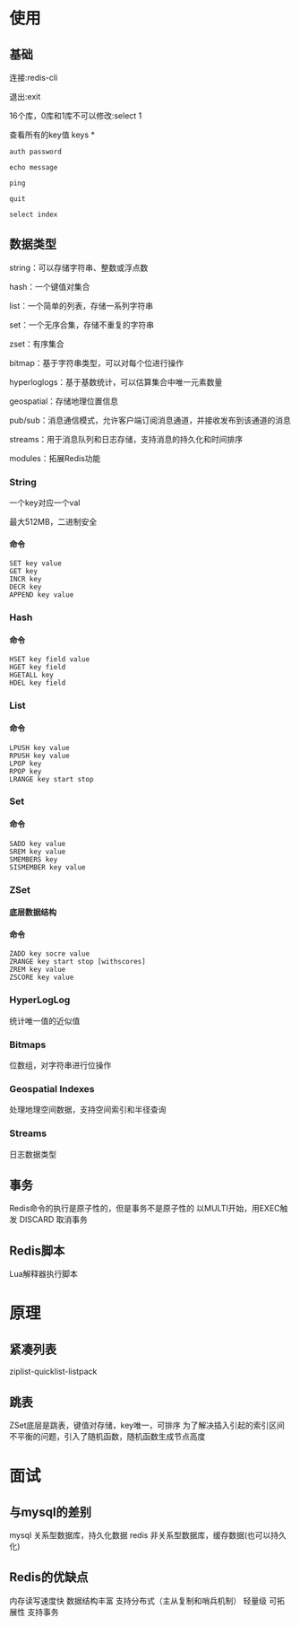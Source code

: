 # 使用
## 基础

连接:redis-cli

退出:exit

16个库，0库和1库不可以修改:select 1

查看所有的key值 keys *

``` redis
auth password

echo message

ping

quit

select index
```

## 数据类型

string：可以存储字符串、整数或浮点数

hash：一个键值对集合

list：一个简单的列表，存储一系列字符串

set：一个无序合集，存储不重复的字符串

zset：有序集合

bitmap：基于字符串类型，可以对每个位进行操作

hyperloglogs：基于基数统计，可以估算集合中唯一元素数量

geospatial：存储地理位置信息

pub/sub：消息通信模式，允许客户端订阅消息通道，并接收发布到该通道的消息

streams：用于消息队列和日志存储，支持消息的持久化和时间排序

modules：拓展Redis功能

### String
一个key对应一个val

最大512MB，二进制安全

#### 命令
```redis
SET key value
GET key
INCR key
DECR key
APPEND key value
```

### Hash

#### 命令
```redis
HSET key field value
HGET key field
HGETALL key
HDEL key field
```

### List

#### 命令
```redis
LPUSH key value
RPUSH key value
LPOP key 
RPOP key
LRANGE key start stop
```

### Set

#### 命令
```redis
SADD key value
SREM key value
SMEMBERS key
SISMEMBER key value
```

### ZSet
#### 底层数据结构

#### 命令
```reids
ZADD key socre value
ZRANGE key start stop [withscores]
ZREM key value
ZSCORE key value
```

### HyperLogLog
统计唯一值的近似值

### Bitmaps
位数组，对字符串进行位操作

### Geospatial Indexes
处理地理空间数据，支持空间索引和半径查询

### Streams
日志数据类型

## 事务

Redis命令的执行是原子性的，但是事务不是原子性的
以MULTI开始，用EXEC触发
DISCARD 取消事务

## Redis脚本
Lua解释器执行脚本
# 原理

## 紧凑列表

ziplist-quicklist-listpack

## 跳表

ZSet底层是跳表，键值对存储，key唯一，可排序
为了解决插入引起的索引区间不平衡的问题，引入了随机函数，随机函数生成节点高度

# 面试

## 与mysql的差别
mysql 关系型数据库，持久化数据
redis 非关系型数据库，缓存数据(也可以持久化)

## Redis的优缺点
内存读写速度快
数据结构丰富
支持分布式（主从复制和哨兵机制）
轻量级
可拓展性
支持事务